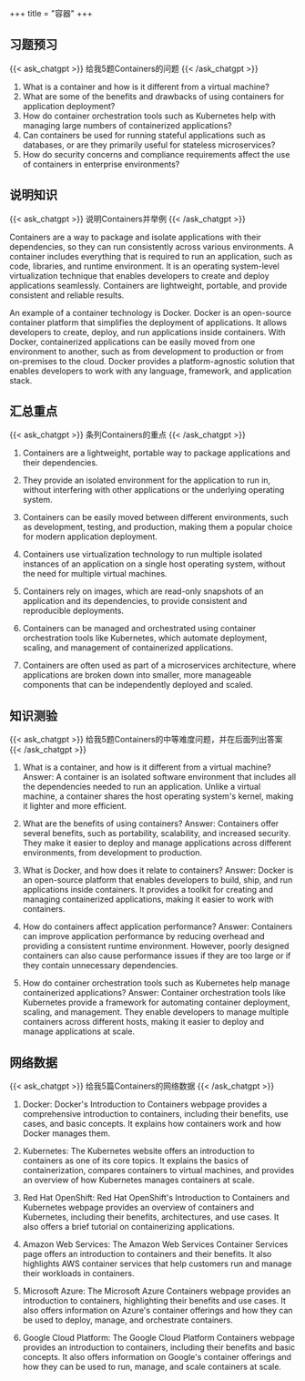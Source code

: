 +++
title = "容器"
+++
## 习题预习
{{< ask_chatgpt >}}
给我5题Containers的问题
{{< /ask_chatgpt >}}



1. What is a container and how is it different from a virtual machine?
2. What are some of the benefits and drawbacks of using containers for application deployment?
3. How do container orchestration tools such as Kubernetes help with managing large numbers of containerized applications?
4. Can containers be used for running stateful applications such as databases, or are they primarily useful for stateless microservices?
5. How do security concerns and compliance requirements affect the use of containers in enterprise environments?   

## 说明知识
{{< ask_chatgpt >}}
说明Containers并举例
{{< /ask_chatgpt >}}



Containers are a way to package and isolate applications with their dependencies, so they can run consistently across various environments. A container includes everything that is required to run an application, such as code, libraries, and runtime environment. It is an operating system-level virtualization technique that enables developers to create and deploy applications seamlessly. Containers are lightweight, portable, and provide consistent and reliable results.

An example of a container technology is Docker. Docker is an open-source container platform that simplifies the deployment of applications. It allows developers to create, deploy, and run applications inside containers. With Docker, containerized applications can be easily moved from one environment to another, such as from development to production or from on-premises to the cloud. Docker provides a platform-agnostic solution that enables developers to work with any language, framework, and application stack.   

## 汇总重点
{{< ask_chatgpt >}}
条列Containers的重点
{{< /ask_chatgpt >}}



1. Containers are a lightweight, portable way to package applications and their dependencies.

2. They provide an isolated environment for the application to run in, without interfering with other applications or the underlying operating system.

3. Containers can be easily moved between different environments, such as development, testing, and production, making them a popular choice for modern application deployment.

4. Containers use virtualization technology to run multiple isolated instances of an application on a single host operating system, without the need for multiple virtual machines.

5. Containers rely on images, which are read-only snapshots of an application and its dependencies, to provide consistent and reproducible deployments.

6. Containers can be managed and orchestrated using container orchestration tools like Kubernetes, which automate deployment, scaling, and management of containerized applications.

7. Containers are often used as part of a microservices architecture, where applications are broken down into smaller, more manageable components that can be independently deployed and scaled.   

## 知识测验
{{< ask_chatgpt >}}
给我5题Containers的中等难度问题，并在后面列出答案
{{< /ask_chatgpt >}}



1. What is a container, and how is it different from a virtual machine?
Answer: A container is an isolated software environment that includes all the dependencies needed to run an application. Unlike a virtual machine, a container shares the host operating system's kernel, making it lighter and more efficient.

2. What are the benefits of using containers?
Answer: Containers offer several benefits, such as portability, scalability, and increased security. They make it easier to deploy and manage applications across different environments, from development to production.

3. What is Docker, and how does it relate to containers?
Answer: Docker is an open-source platform that enables developers to build, ship, and run applications inside containers. It provides a toolkit for creating and managing containerized applications, making it easier to work with containers.

4. How do containers affect application performance?
Answer: Containers can improve application performance by reducing overhead and providing a consistent runtime environment. However, poorly designed containers can also cause performance issues if they are too large or if they contain unnecessary dependencies.

5. How do container orchestration tools such as Kubernetes help manage containerized applications?
Answer: Container orchestration tools like Kubernetes provide a framework for automating container deployment, scaling, and management. They enable developers to manage multiple containers across different hosts, making it easier to deploy and manage applications at scale.   

## 网络数据
{{< ask_chatgpt >}}
给我5篇Containers的网络数据
{{< /ask_chatgpt >}}



1. Docker: 
Docker's Introduction to Containers webpage provides a comprehensive introduction to containers, including their benefits, use cases, and basic concepts. It explains how containers work and how Docker manages them.

2. Kubernetes:
The Kubernetes website offers an introduction to containers as one of its core topics. It explains the basics of containerization, compares containers to virtual machines, and provides an overview of how Kubernetes manages containers at scale.

3. Red Hat OpenShift: 
Red Hat OpenShift's Introduction to Containers and Kubernetes webpage provides an overview of containers and Kubernetes, including their benefits, architectures, and use cases. It also offers a brief tutorial on containerizing applications.

4. Amazon Web Services:
The Amazon Web Services Container Services page offers an introduction to containers and their benefits. It also highlights AWS container services that help customers run and manage their workloads in containers.

5. Microsoft Azure:
The Microsoft Azure Containers webpage provides an introduction to containers, highlighting their benefits and use cases. It also offers information on Azure's container offerings and how they can be used to deploy, manage, and orchestrate containers.

6. Google Cloud Platform:
The Google Cloud Platform Containers webpage provides an introduction to containers, including their benefits and basic concepts. It also offers information on Google's container offerings and how they can be used to run, manage, and scale containers at scale.   

